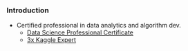 ### Introduction
* Certified professional in data analytics and algorithm dev.
  * [Data Science Professional Certificate](https://www.credly.com/badges/c401bae6-9e5c-4071-8301-871a4283e4b2)
  * [3x Kaggle Expert](https://github.com/Satoru-Shibata-JPN/Kaggle/blob/main/Evidence_3x_Kaggle_Expert.pdf)
